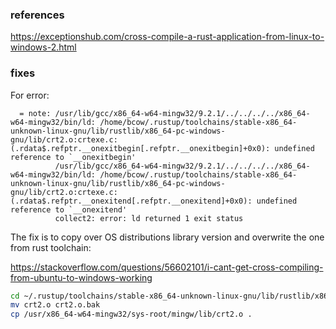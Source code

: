 ### references

https://exceptionshub.com/cross-compile-a-rust-application-from-linux-to-windows-2.html

### fixes

For error:

```
  = note: /usr/lib/gcc/x86_64-w64-mingw32/9.2.1/../../../../x86_64-w64-mingw32/bin/ld: /home/bcow/.rustup/toolchains/stable-x86_64-unknown-linux-gnu/lib/rustlib/x86_64-pc-windows-gnu/lib/crt2.o:crtexe.c:(.rdata$.refptr.__onexitbegin[.refptr.__onexitbegin]+0x0): undefined reference to `__onexitbegin'
          /usr/lib/gcc/x86_64-w64-mingw32/9.2.1/../../../../x86_64-w64-mingw32/bin/ld: /home/bcow/.rustup/toolchains/stable-x86_64-unknown-linux-gnu/lib/rustlib/x86_64-pc-windows-gnu/lib/crt2.o:crtexe.c:(.rdata$.refptr.__onexitend[.refptr.__onexitend]+0x0): undefined reference to `__onexitend'
          collect2: error: ld returned 1 exit status
```

The fix is to copy over OS distributions library version and overwrite the one from rust toolchain:

https://stackoverflow.com/questions/56602101/i-cant-get-cross-compiling-from-ubuntu-to-windows-working

```sh
cd ~/.rustup/toolchains/stable-x86_64-unknown-linux-gnu/lib/rustlib/x86_64-pc-windows-gnu/lib/
mv crt2.o crt2.o.bak
cp /usr/x86_64-w64-mingw32/sys-root/mingw/lib/crt2.o .
```
